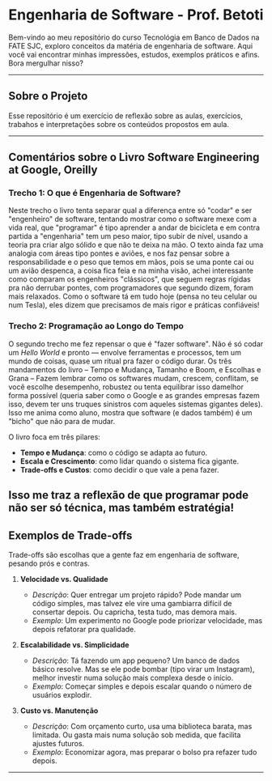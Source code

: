 # Engenharia de Software - Prof. Betoti 
Bem-vindo ao meu repositório do curso Tecnológia em Banco de Dados na FATE SJC, exploro conceitos da matéria de engenharia de software. Aqui você vai encontrar minhas impressões, estudos, exemplos práticos e afins. Bora mergulhar nisso?
 
---
 
## Sobre o Projeto  
Esse repositório é um exercício de reflexão sobre as aulas, exercícios, trabahos e interpretações sobre os conteúdos propostos em aula.
 
---
 
## Comentários sobre o Livro Software Engineering at Google, Oreilly  
 
### Trecho 1: O que é Engenharia de Software?  
Neste trecho o livro tenta separar qual a diferença entre só "codar" e ser "engenheiro" de software, tentando mostrar como o software mexe com a vida real, que "programar" é tipo aprender a andar de bicicleta e em contra partida a "engenharia" tem um peso maior, tipo subir de nível, usando a teoria pra criar algo sólido e que não te deixa na mão. O texto ainda faz uma analogia com áreas tipo pontes e aviões, e nos faz pensar sobre a responsabilidade e o peso que temos em mãos, pois se uma ponte cai ou um avião despenca, a coisa fica feia e na minha visão, achei interessante como comparam os engenheiros "clássicos", que seguem regras rígidas pra não derrubar pontes, com programadores que segundo dizem, foram mais relaxados. Como o software tá em tudo hoje (pensa no teu celular ou num Tesla), eles dizem que precisamos de mais rigor e práticas confiáveis!
 
### Trecho 2: Programação ao Longo do Tempo  
O segundo trecho me fez repensar o que é "fazer software". Não é só codar um *Hello World* e pronto — envolve ferramentas e processos, tem um mundo de coisas, quase um ritual pra fazer o código durar. Os três mandamentos do livro – Tempo e Mudança, Tamanho e Boom, e Escolhas e Grana – Fazem lembrar como os softwares mudam, crescem, conflitam, se você escolhe desempenho, robustez ou tenta equilibrar isso damelhor forma possível (queria saber como o Google e as grandes empresas fazem isso, devem ter uns truques sinistros com aqueles sistemas gigantes deles). Isso me anima como aluno, mostra que software (e dados também) é um "bicho" que não para de mudar.
 
O livro foca em três pilares:  
- **Tempo e Mudança**: como o código se adapta ao futuro.  
- **Escala e Crescimento**: como lidar quando o sistema fica gigante.  
- **Trade-offs e Custos**: como decidir o que vale a pena fazer.  
 
Isso me traz a reflexão de que programar pode não ser só técnica, mas também estratégia!
---
 
## Exemplos de Trade-offs  
Trade-offs são escolhas que a gente faz em engenharia de software, pesando prós e contras.
 
1. **Velocidade vs. Qualidade**  
   - *Descrição*: Quer entregar um projeto rápido? Pode mandar um código simples, mas talvez ele vire uma gambiarra difícil de consertar depois. Ou capricha, testa tudo, mas demora mais.  
   - *Exemplo*: Um experimento no Google pode priorizar velocidade, mas depois refatorar pra qualidade.
 
2. **Escalabilidade vs. Simplicidade**  
   - *Descrição*: Tá fazendo um app pequeno? Um banco de dados básico resolve. Mas se ele pode bombar (tipo virar um Instagram), melhor investir numa solução mais complexa desde o início.  
   - *Exemplo*: Começar simples e depois escalar quando o número de usuários explodir.
 
3. **Custo vs. Manutenção**  
   - *Descrição*: Com orçamento curto, usa uma biblioteca barata, mas limitada. Ou gasta mais numa solução sob medida, que facilita ajustes futuros.  
   - *Exemplo*: Economizar agora, mas preparar o bolso pra refazer tudo depois.
 
---
